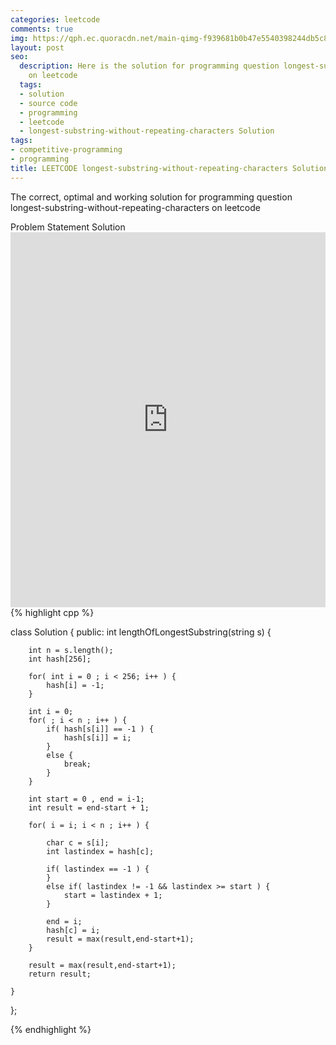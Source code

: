 ```yaml
---
categories: leetcode
comments: true
img: https://qph.ec.quoracdn.net/main-qimg-f939681b0b47e5540398244db5c8966f?convert_to_webp=true
layout: post
seo:
  description: Here is the solution for programming question longest-substring-without-repeating-characters
    on leetcode
  tags:
  - solution
  - source code
  - programming
  - leetcode
  - longest-substring-without-repeating-characters Solution
tags:
- competitive-programming
- programming
title: LEETCODE longest-substring-without-repeating-characters Solution
---
```

The correct, optimal and working solution for programming question longest-substring-without-repeating-characters on leetcode

<div class="ui secondary pointing large menu">
  <a class="grey item" data-tab="problem-statement">
    Problem Statement
  </a>
  <a class="active item grey" data-tab="solution">
    Solution
  </a>
</div>
<div class="ui bottom attached tab" data-tab="problem-statement">
    <iframe src="https://leetcode.com/problems/longest-substring-without-repeating-characters/" width="100%" height="600px" style="overflow: scroll; border: none;"></iframe>
</div>
<div class="ui bottom attached active tab" data-tab="solution">
{% highlight cpp %}

class Solution {
public:
    int lengthOfLongestSubstring(string s) {
        
        int n = s.length();
        int hash[256];
        
        for( int i = 0 ; i < 256; i++ ) {
            hash[i] = -1;
        }
        
        int i = 0;
        for( ; i < n ; i++ ) {
            if( hash[s[i]] == -1 ) {
                hash[s[i]] = i;
            }
            else {
                break;
            }
        }
        
        int start = 0 , end = i-1;
        int result = end-start + 1;
        
        for( i = i; i < n ; i++ ) {
            
            char c = s[i];
            int lastindex = hash[c];
            
            if( lastindex == -1 ) {
            }
            else if( lastindex != -1 && lastindex >= start ) {
                start = lastindex + 1;
            }
            
            end = i;
            hash[c] = i;
            result = max(result,end-start+1);
        }
        
        result = max(result,end-start+1);
        return result;
        
    }
};

{% endhighlight %}
</div>
